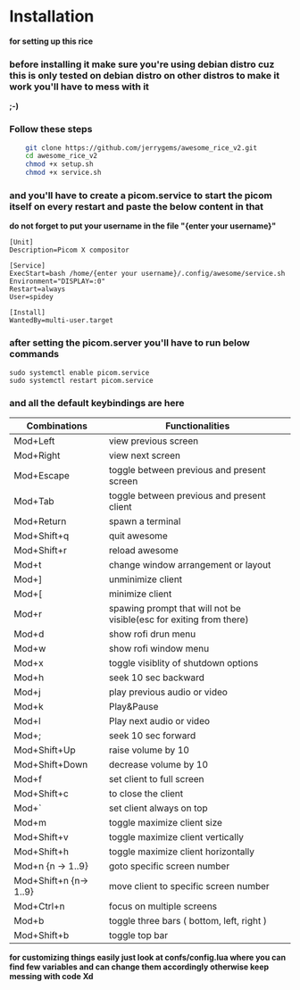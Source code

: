 # Installation
**for setting up this rice**
### before installing it make sure you're using debian distro cuz this is only tested on debian distro on other distros to make it work you'll have to mess with it
**;-)**
### Follow these steps

```bash
    git clone https://github.com/jerrygems/awesome_rice_v2.git
    cd awesome_rice_v2
    chmod +x setup.sh
    chmod +x service.sh
```
### and you'll have to create a picom.service to start the picom itself on every restart and paste the below content in that
**do not forget to put your username in the file "{enter your username}"**
```
[Unit]
Description=Picom X compositor

[Service]
ExecStart=bash /home/{enter your username}/.config/awesome/service.sh
Environment="DISPLAY=:0"
Restart=always
User=spidey

[Install]
WantedBy=multi-user.target
```

### after setting the picom.server you'll have to run below commands

```
sudo systemctl enable picom.service
sudo systemctl restart picom.service
```
### and all the default keybindings are here 

| Combinations           | Functionalities                                                     |
| ---------------------- | ------------------------------------------------------------------- |
| Mod+Left               | view previous screen                                                |
| Mod+Right              | view next screen                                                    |
| Mod+Escape             | toggle between previous and present screen                          |
| Mod+Tab                | toggle between previous and present client                          |
| Mod+Return             | spawn a terminal                                                    |
| Mod+Shift+q            | quit awesome                                                        |
| Mod+Shift+r            | reload awesome                                                      |
| Mod+t                  | change window arrangement or layout                                 |
| Mod+]                  | unminimize client                                                   |
| Mod+[                  | minimize client                                                     |
| Mod+r                  | spawing prompt that will not be visible(esc for exiting from there) |
| Mod+d                  | show rofi drun menu                                                 |
| Mod+w                  | show rofi window menu                                               |
| Mod+x                  | toggle visiblity of shutdown options                                |
| Mod+h                  | seek 10 sec backward                                                |
| Mod+j                  | play previous audio or video                                        |
| Mod+k                  | Play&Pause                                                          |
| Mod+l                  | Play next audio or video                                            |
| Mod+;                  | seek 10 sec forward                                                 |
| Mod+Shift+Up           | raise volume by 10                                                  |
| Mod+Shift+Down         | decrease volume by 10                                               |
| Mod+f                  | set client to full screen                                           |
| Mod+Shift+c            | to close the client                                                 |
| Mod+`                  | set client always on top                                            |
| Mod+m                  | toggle maximize client size                                         |
| Mod+Shift+v            | toggle maximize client vertically                                   |
| Mod+Shift+h            | toggle maximize client horizontally                                 |
| Mod+n {n -> 1..9}      | goto specific screen number                                         |
| Mod+Shift+n {n-> 1..9} | move client to specific screen number                               |
| Mod+Ctrl+n             | focus on multiple screens                                           |
| Mod+b                  | toggle three bars ( bottom, left, right )                           |
| Mod+Shift+b            | toggle top bar                                                      |

**for customizing things easily just look at confs/config.lua where you can find few variables and can change them accordingly otherwise keep messing with code Xd**
